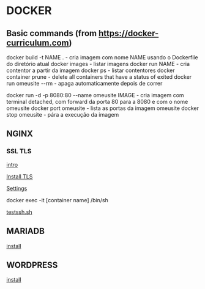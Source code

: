 # DOCKER

## Basic commands (from https://docker-curriculum.com)

docker build -t NAME . - cria imagem com nome NAME usando o Dockerfile do diretório atual
docker images - listar imagens
docker run NAME - cria contentor a partir da imagem
docker ps - listar contentores
docker container prune - delete all containers that have a status of exited
docker run omeusite --rm - apaga automaticamente depois de correr

docker run -d -p 8080:80 --name omeusite IMAGE - cria imagem com terminal detached, com forward da porta 80 para a 8080 e com o nome omeusite
docker port omeusite - lista as portas da imagem omeusite
docker stop omeusite - pára a execução da imagem

## NGINX

### SSL TLS

[intro](https://www.youtube.com/watch?v=EnY6fSng3Ew)

[Install TLS](https://www.digitalocean.com/community/tutorials/how-to-create-a-self-signed-ssl-certificate-for-nginx-in-ubuntu-20-04-1)

[Settings](https://cipherlist.eu/)

docker exec -it [container name] /bin/sh

[testssh.sh](https://github.com/drwetter/testssl.sh)

## MARIADB

[install](https://www.digitalocean.com/community/tutorials/how-to-install-mariadb-on-ubuntu-20-04)

## WORDPRESS

[install](https://wiki.alpinelinux.org/wiki/WordPress)
